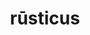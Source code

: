---
title: rūsticus
meaning: country
ch: one
pos: totadjective
femstem: rūstic
femend: a
neutstem: rūstic
neutend: um
---